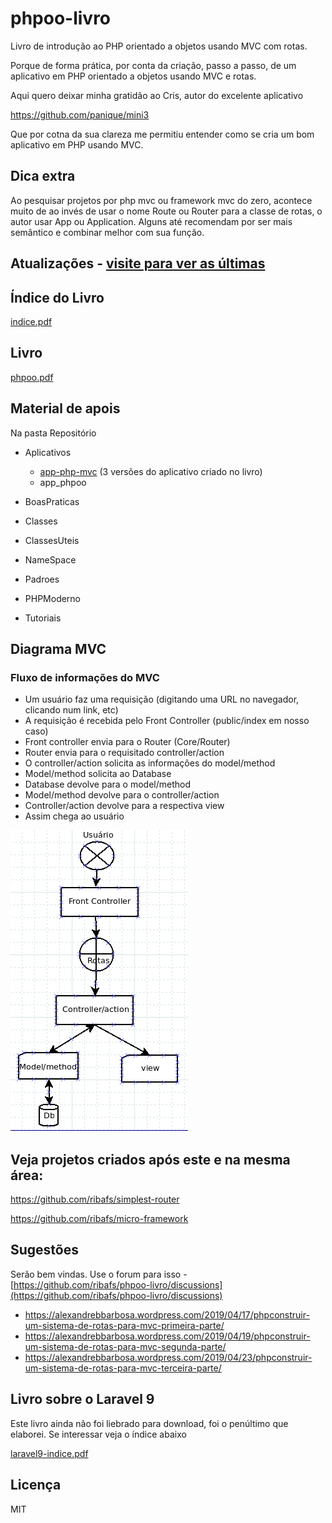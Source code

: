 # phpoo-livro

Livro de introdução ao PHP orientado a objetos usando MVC com rotas.

Porque de forma prática, por conta da criação, passo a passo, de um aplicativo em PHP orientado a objetos usando MVC e rotas.

Aqui quero deixar minha gratidão ao Cris, autor do excelente aplicativo

https://github.com/panique/mini3

Que por cotna da sua clareza me permitiu entender como se cria um bom aplicativo em PHP usando MVC.

## Dica extra

Ao pesquisar projetos por php mvc ou framework mvc do zero, acontece muito de ao invés de usar o nome Route ou Router para a classe de rotas, o autor usar App ou Application. Alguns até recomendam por ser mais semântico e combinar melhor com sua função.

## Atualizações - [visite para ver as últimas](atualizacoes)

## Índice do Livro

[indice.pdf](indice.pdf)

## Livro

[phpoo.pdf](phpoo.pdf)

## Material de apois

Na pasta Repositório

- Aplicativos
    - [app-php-mvc](Repositorio/Aplicativos/app-php-mvc) (3 versões do aplicativo criado no livro)
    - app_phpoo
    
- BoasPraticas
- Classes
- ClassesUteis
- NameSpace
- Padroes
- PHPModerno
- Tutoriais

## Diagrama MVC

### Fluxo de informações do MVC

- Um usuário faz uma requisição (digitando uma URL no navegador, clicando num link, etc)
- A requisição é recebida pelo Front Controller (public/index em nosso caso)
- Front controller envia para o Router (Core/Router)
- Router envia para o requisitado controller/action
- O controller/action solicita as informações do model/method
- Model/method solicita ao Database
- Database devolve para o model/method
- Model/method devolve para o controller/action
- Controller/action devolve para a respectiva view
- Assim chega ao usuário

![](mvc.png)


## Veja projetos criados após este e na mesma área:

https://github.com/ribafs/simplest-router

https://github.com/ribafs/micro-framework


## Sugestões

Serão bem vindas. Use o forum para isso - [https://github.com/ribafs/phpoo-livro/discussions](https://github.com/ribafs/phpoo-livro/discussions)

- https://alexandrebbarbosa.wordpress.com/2019/04/17/phpconstruir-um-sistema-de-rotas-para-mvc-primeira-parte/
- https://alexandrebbarbosa.wordpress.com/2019/04/19/phpconstruir-um-sistema-de-rotas-para-mvc-segunda-parte/
- https://alexandrebbarbosa.wordpress.com/2019/04/23/phpconstruir-um-sistema-de-rotas-para-mvc-terceira-parte/

## Livro sobre o Laravel 9

Este livro ainda não foi liebrado para download, foi o penúltimo que elaborei. Se interessar veja o índice abaixo

[laravel9-indice.pdf](laravel9-indice.pdf)

## Licença

MIT
